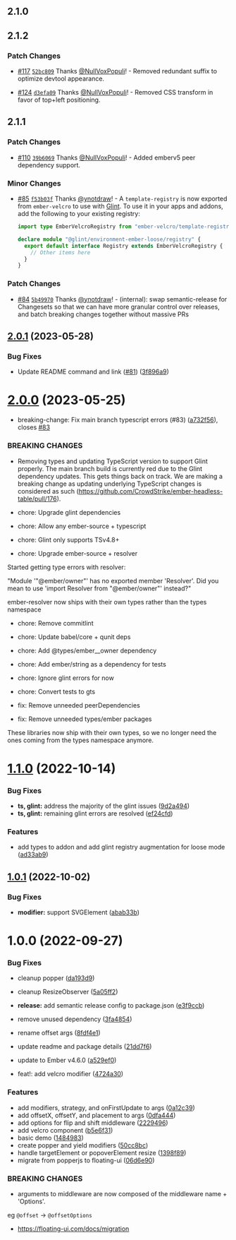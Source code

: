 ## 2.1.0

## 2.1.2

### Patch Changes

- [#117](https://github.com/CrowdStrike/ember-velcro/pull/117) [`52bc809`](https://github.com/CrowdStrike/ember-velcro/commit/52bc809d6bdf154daa3e8fe7aed0b78992a7739a) Thanks [@NullVoxPopuli](https://github.com/NullVoxPopuli)! - Removed redundant suffix to optimize devtool appearance.

- [#124](https://github.com/CrowdStrike/ember-velcro/pull/124) [`d3efa09`](https://github.com/CrowdStrike/ember-velcro/commit/d3efa09289fcb86b8819986f8a5c854313cb79e2) Thanks [@NullVoxPopuli](https://github.com/NullVoxPopuli)! - Removed CSS transform in favor of top+left positioning.

## 2.1.1

### Patch Changes

- [#110](https://github.com/CrowdStrike/ember-velcro/pull/110) [`39b6069`](https://github.com/CrowdStrike/ember-velcro/commit/39b60690d6b130180166bd67891ed6d7617c4074) Thanks [@NullVoxPopuli](https://github.com/NullVoxPopuli)! - Added emberv5 peer dependency support.

### Minor Changes

- [#85](https://github.com/CrowdStrike/ember-velcro/pull/85) [`f53b03f`](https://github.com/CrowdStrike/ember-velcro/commit/f53b03fa16b2e33a7fb4e02fcf2368587df678ae) Thanks [@ynotdraw](https://github.com/ynotdraw)! - A `template-registry` is now exported from `ember-velcro` to use with [Glint](https://typed-ember.gitbook.io/glint/). To use it in your apps and addons, add the following to your existing registry:

  ```ts
  import type EmberVelcroRegistry from "ember-velcro/template-registry";

  declare module "@glint/environment-ember-loose/registry" {
    export default interface Registry extends EmberVelcroRegistry {
      // Other items here
    }
  }
  ```

### Patch Changes

- [#84](https://github.com/CrowdStrike/ember-velcro/pull/84) [`5b49970`](https://github.com/CrowdStrike/ember-velcro/commit/5b499701a013c62f2d3636d1e34506595beeb3f2) Thanks [@ynotdraw](https://github.com/ynotdraw)! - (internal): swap semantic-release for Changesets so that we can have more granular control over releases, and batch breaking changes together without massive PRs

## [2.0.1](https://github.com/CrowdStrike/ember-velcro/compare/v2.0.0...v2.0.1) (2023-05-28)

### Bug Fixes

- Update README command and link ([#81](https://github.com/CrowdStrike/ember-velcro/issues/81)) ([3f896a9](https://github.com/CrowdStrike/ember-velcro/commit/3f896a9c3c41c1e2d5c63a8ad0e747e46150fd46))

# [2.0.0](https://github.com/CrowdStrike/ember-velcro/compare/v1.1.0...v2.0.0) (2023-05-25)

- breaking-change: Fix main branch typescript errors (#83) ([a732f56](https://github.com/CrowdStrike/ember-velcro/commit/a732f563e2893e9822bc3c03edfea7ecb5fd364f)), closes [#83](https://github.com/CrowdStrike/ember-velcro/issues/83)

### BREAKING CHANGES

- Removing types and updating TypeScript version to support Glint properly. The main branch build is currently red due to the Glint dependency updates. This gets things back on track. We are making a breaking change as updating underlying TypeScript changes is considered as such (https://github.com/CrowdStrike/ember-headless-table/pull/176).

- chore: Upgrade glint dependencies

- chore: Allow any ember-source + typescript

- chore: Glint only supports TSv4.8+

- chore: Upgrade ember-source + resolver

Started getting type errors with resolver:

"Module '"@ember/owner"' has no exported member 'Resolver'. Did you mean to use 'import Resolver from "@ember/owner"' instead?"

ember-resolver now ships with their own types rather than the types namespace

- chore: Remove commitlint

- chore: Update babel/core + qunit deps

- chore: Add @types/ember\_\_owner dependency

- chore: Add ember/string as a dependency for tests

- chore: Ignore glint errors for now

- chore: Convert tests to gts

- fix: Remove unneeded peerDependencies

- fix: Remove unneeded types/ember packages

These libraries now ship with their own types, so we no longer need the ones coming from the types namespace anymore.

# [1.1.0](https://github.com/CrowdStrike/ember-velcro/compare/v1.0.1...v1.1.0) (2022-10-14)

### Bug Fixes

- **ts, glint:** address the majority of the glint issues ([9d2a494](https://github.com/CrowdStrike/ember-velcro/commit/9d2a49445787e5aa3e6ad4f405c4e78f11fd32ce))
- **ts, glint:** remaining glint errors are resolved ([ef24cfd](https://github.com/CrowdStrike/ember-velcro/commit/ef24cfd5132b9f231502a6e1639c0f2659653f79))

### Features

- add types to addon and add glint registry augmentation for loose mode ([ad33ab9](https://github.com/CrowdStrike/ember-velcro/commit/ad33ab9b4ac799c12cc83a4d65c1c6c69c704164))

## [1.0.1](https://github.com/camskene/ember-velcro/compare/v1.0.0...v1.0.1) (2022-10-02)

### Bug Fixes

- **modifier:** support SVGElement ([abab33b](https://github.com/camskene/ember-velcro/commit/abab33be4b70bacec9823ecc0ee93531a6d65331))

# 1.0.0 (2022-09-27)

### Bug Fixes

- cleanup popper ([da193d9](https://github.com/camskene/ember-velcro/commit/da193d97e696d12a2c5ba44f63d1c7a1d09e926c))
- cleanup ResizeObserver ([5a05ff2](https://github.com/camskene/ember-velcro/commit/5a05ff26fb8981a1ba28401dc66cb80508ffb834))
- **release:** add semantic release config to package.json ([e3f9ccb](https://github.com/camskene/ember-velcro/commit/e3f9ccbb412d37c095e654fa3857b9b648227709))
- remove unused dependency ([3fa4854](https://github.com/camskene/ember-velcro/commit/3fa4854505d7309d4f9615eb8281cf05299a5f21))
- rename offset args ([8fdf4e1](https://github.com/camskene/ember-velcro/commit/8fdf4e18a5737f44211b4ee9a6f09f73678f4dca))
- update readme and package details ([21dd7f6](https://github.com/camskene/ember-velcro/commit/21dd7f6744be5efa5708c8e476e9266b1eb1f5d6))
- update to Ember v4.6.0 ([a529ef0](https://github.com/camskene/ember-velcro/commit/a529ef09a9370f974304b8e9debf1880eb5ffe7b))

- feat!: add velcro modifier ([4724a30](https://github.com/camskene/ember-velcro/commit/4724a30e4f3326a3909efede31124cc3cced2862))

### Features

- add modifiers, strategy, and onFirstUpdate to args ([0a12c39](https://github.com/camskene/ember-velcro/commit/0a12c3948fdebe59388d1c25b129a1b199efc465))
- add offsetX, offsetY, and placement to args ([0dfa444](https://github.com/camskene/ember-velcro/commit/0dfa4440063a0e2d6ee74fd0ceb42879c92630ce))
- add options for flip and shift middleware ([2229496](https://github.com/camskene/ember-velcro/commit/2229496be892572a0953ab113541f0eda490787d))
- add velcro component ([b5e6f31](https://github.com/camskene/ember-velcro/commit/b5e6f313a38b0eb359bdc7d5d6ce96d38295c6f1))
- basic demo ([1484983](https://github.com/camskene/ember-velcro/commit/148498338e5eac273eb2f16da0f7a72e68152a1e))
- create popper and yield modifiers ([50cc8bc](https://github.com/camskene/ember-velcro/commit/50cc8bc2118ea1202ad24f200b957d728fab2b51))
- handle targetElement or popoverElement resize ([1398f89](https://github.com/camskene/ember-velcro/commit/1398f89a9586b901248e85490a6427df67a4e50c))
- migrate from popperjs to floating-ui ([06d6e90](https://github.com/camskene/ember-velcro/commit/06d6e90cd706159b6b189d644d0bc8a65229c5c4))

### BREAKING CHANGES

- arguments to middleware are now composed of the
  middleware name + 'Options'.

eg `@offset` -> `@offsetOptions`

- https://floating-ui.com/docs/migration
